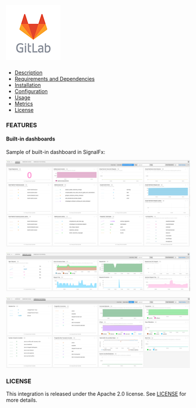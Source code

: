 # ![](./img/integration_gitlab.png)

- [Description](#description)
- [Requirements and Dependencies](#requirements-and-dependencies)
- [Installation](#installation)
- [Configuration](#configuration)
- [Usage](#usage)
- [Metrics](#metrics)
- [License](#license)

### FEATURES

#### Built-in dashboards

Sample of built-in dashboard in SignalFx:

![Overview](./img/gitlab_overview.png)

![Embedded Nginx](./img/gitlab_embedded_nginx_dashboard.png)

![Embedded PostgreSQL](./img/gitlab_embedded_postgresql_dashboard.png)

### LICENSE

This integration is released under the Apache 2.0 license. See [LICENSE](./LICENSE) for more details.
